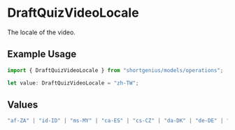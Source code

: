 # DraftQuizVideoLocale

The locale of the video.

## Example Usage

```typescript
import { DraftQuizVideoLocale } from "shortgenius/models/operations";

let value: DraftQuizVideoLocale = "zh-TW";
```

## Values

```typescript
"af-ZA" | "id-ID" | "ms-MY" | "ca-ES" | "cs-CZ" | "da-DK" | "de-DE" | "en-US" | "es-ES" | "es-419" | "fr-CA" | "fr-FR" | "hr-HR" | "it-IT" | "hu-HU" | "nl-NL" | "no-NO" | "pl-PL" | "pt-BR" | "pt-PT" | "ro-RO" | "sk-SK" | "fi-FI" | "sv-SE" | "vi-VN" | "tr-TR" | "el-GR" | "ru-RU" | "sr-SP" | "uk-UA" | "hy-AM" | "he-IL" | "ur-PK" | "ar-SA" | "hi-IN" | "th-TH" | "ko-KR" | "ja-JP" | "zh-CN" | "zh-TW" | "auto"
```